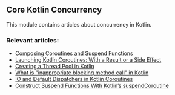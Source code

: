 ## Core Kotlin Concurrency

This module contains articles about concurrency in Kotlin.

### Relevant articles:
- [Composing Coroutines and Suspend Functions](https://www.baeldung.com/kotlin/composing-coroutines-suspend-functions)
- [Launching Kotlin Coroutines: With a Result or a Side Effect](https://www.baeldung.com/kotlin/coroutine-launch-async)
- [Creating a Thread Pool in Kotlin](https://www.baeldung.com/kotlin/create-thread-pool)
- [What is "inappropriate blocking method call" in Kotlin]()
- [IO and Default Dispatchers in Kotlin Coroutines](https://www.baeldung.com/kotlin/io-and-default-dispatcher)
- [Construct Suspend Functions With Kotlin’s suspendCoroutine](https://www.baeldung.com/kotlin/suspendcoroutine)
